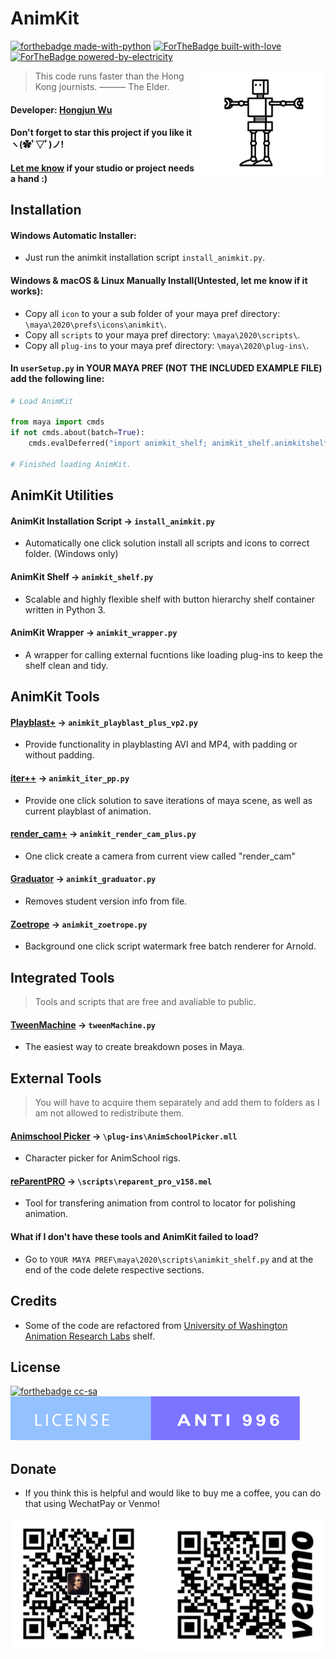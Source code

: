 # AnimKit
[![forthebadge made-with-python](http://ForTheBadge.com/images/badges/made-with-python.svg)](https://www.python.org/)
[![ForTheBadge built-with-love](http://ForTheBadge.com/images/badges/built-with-love.svg)](https://GitHub.com/Naereen/)
[![ForTheBadge powered-by-electricity](http://ForTheBadge.com/images/badges/powered-by-electricity.svg)](http://ForTheBadge.com)


<img align="right" src="https://github.com/Errrneist/AnimKit/blob/master/IMG/animkit.png" alt="AnimKit" width="200">


> This code runs faster than the Hong Kong journists. ——— The Elder.    
#### Developer: [Hongjun Wu](https://hongjunwu.com/)
#### Don't forget to star this project if you like it ヽ(✿ﾟ▽ﾟ)ノ! 
#### [Let me know](https://hongjunwu.com/works/contact.html) if your studio or project needs a hand :)

## Installation
#### Windows Automatic Installer: 
* Just run the animkit installation script `install_animkit.py`.
#### Windows & macOS & Linux Manually Install(Untested, let me know if it works):
* Copy all `icon` to your a sub folder of your maya pref directory: `\maya\2020\prefs\icons\animkit\`.
* Copy all `scripts` to your maya pref directory: `\maya\2020\scripts\`.
* Copy all `plug-ins` to your maya pref directory: `\maya\2020\plug-ins\`.
#### In `userSetup.py` in YOUR MAYA PREF (NOT THE INCLUDED EXAMPLE FILE) add the following line:
```python
# Load AnimKit

from maya import cmds
if not cmds.about(batch=True):
    cmds.evalDeferred("import animkit_shelf; animkit_shelf.animkitshelf()", lowestPriority=True)
    
# Finished loading AnimKit.
```

## AnimKit Utilities
#### AnimKit Installation Script → `install_animkit.py`
* Automatically one click solution install all scripts and icons to correct folder. (Windows only)
#### AnimKit Shelf → `animkit_shelf.py`
* Scalable and highly flexible shelf with button hierarchy shelf container written in Python 3.
#### AnimKit Wrapper → `animkit_wrapper.py`
* A wrapper for calling external fucntions like loading plug-ins to keep the shelf clean and tidy.

## AnimKit Tools
#### [Playblast+](https://github.com/Errrneist/AnimKit/blob/master/DOC/playblast_plus.md) → `animkit_playblast_plus_vp2.py`
* Provide functionality in playblasting AVI and MP4, with padding or without padding.
#### [iter++](https://github.com/Errrneist/AnimKit/blob/master/DOC/iter_pp.md) → `animkit_iter_pp.py`
* Provide one click solution to save iterations of maya scene, as well as current playblast of animation.
#### [render_cam+](https://github.com/Errrneist/AnimKit/blob/master/DOC/render_cam_plus.md) → `animkit_render_cam_plus.py`
* One click create a camera from current view called "render_cam"
#### [Graduator](https://github.com/Errrneist/AnimKit/blob/master/DOC/graduator.md) → `animkit_graduator.py`
* Removes student version info from file.
#### [Zoetrope](https://github.com/Errrneist/AnimKit/blob/master/DOC/zoetrope.md) → `animkit_zoetrope.py`
* Background one click script watermark free batch renderer for Arnold.

## Integrated Tools
> Tools and scripts that are free and avaliable to public.
#### [TweenMachine](https://github.com/boredstiff/tweenMachine) → `tweenMachine.py`
* The easiest way to create breakdown poses in Maya.

## External Tools 
> You will have to acquire them separately and add them to folders as I am not allowed to redistribute them.
#### [Animschool Picker](https://www.animschool.com/pickerInfo.aspx) → `\plug-ins\AnimSchoolPicker.mll`
* Character picker for AnimSchool rigs.
#### [reParentPRO](https://gumroad.com/l/reParentPro) → `\scripts\reparent_pro_v158.mel`
* Tool for transfering animation from control to locator for polishing animation.

#### What if I don't have these tools and AnimKit failed to load?
* Go to `YOUR MAYA PREF\maya\2020\scripts\animkit_shelf.py` and at the end of the code delete respective sections. 

## Credits
* Some of the code are refactored from [University of Washington Animation Research Labs](http://arl.cs.washington.edu/about.html) shelf.

## License
[![forthebadge cc-sa](http://ForTheBadge.com/images/badges/cc-sa.svg)](https://creativecommons.org/licenses/by-sa/4.0)
[![Anti 996](https://github.com/Errrneist/AnimKit/blob/master/IMG/anti_996.svg)](https://github.com/996icu/996.ICU/blob/master/LICENSE)

## Donate
* If you think this is helpful and would like to buy me a coffee, you can do that using WechatPay or Venmo!
<img align="middle" src="https://github.com/Errrneist/Hackintosh-Razer-Blade-Advanced/blob/master/IMG/donate.png" alt="donate" width="500">

